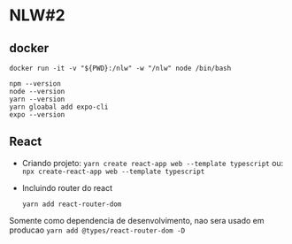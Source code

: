 # NLW#2


## docker
```docker run -it -v "${PWD}:/nlw" -w "/nlw" node /bin/bash```

```
npm --version
node --version
yarn --version
yarn gloabal add expo-cli
expo --version

```

## React

- Criando projeto: ```yarn create react-app web --template typescript```
                ou: ```npx create-react-app web --template typescript```


- Incluindo router do react

    ```yarn add react-router-dom```

Somente como dependencia de desenvolvimento, nao sera usado em producao
    ```yarn add @types/react-router-dom -D```